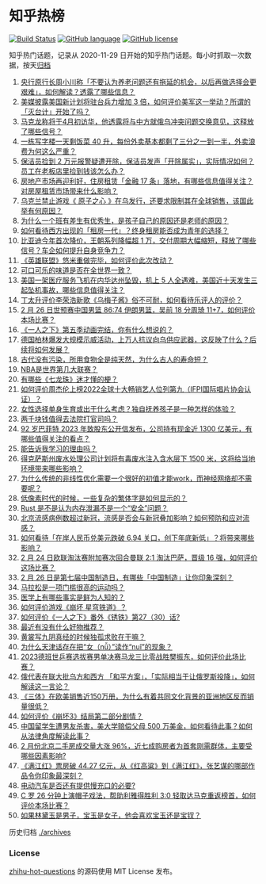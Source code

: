 # 知乎热榜
[![Build Status](https://github.com/ToWeLong/zhihu-hot-questions/workflows/CI/badge.svg)](https://github.com/ToWeLong/zhihu-hot-questions/actions)
[![GitHub language](https://img.shields.io/badge/language-golang-orange.svg)](https://golang.org/)
[![GitHub license](https://img.shields.io/github/license/ToWeLong/zhihu-hot-questions)](https://github.com/ToWeLong/zhihu-hot-questions/blob/main/LICENSE)

知乎热门话题，记录从 2020-11-29 日开始的知乎热门话题。每小时抓取一次数据，按天[归档](./archives)

<!-- BEGIN -->

1. [央行原行长周小川称「不要认为养老问题还有拖延的机会，以后再做选择会更艰难」，如何解读？透露了哪些信息？](https://www.zhihu.com/question/586259184)
1. [美媒披露美国新计划将驻台兵力增加 3 倍，如何评价美军这一举动？所谓的「灭台计」开始了吗？](https://www.zhihu.com/question/586159714)
1. [马克龙称将于4月初访华，他透露将与中方就俄乌冲突问题交换意见，这释放了哪些信号？](https://www.zhihu.com/question/586331285)
1. [一栋写字楼一天剩饭菜 40 升，每份外卖基本都剩了三分之一到一半，外卖浪费为何这么严重？](https://www.zhihu.com/question/585537151)
1. [保洁员捡到 2 万元报警疑遭开除，保洁员发声「开除属实」，实际情况如何？员工在老板店里捡到钱该怎么办？](https://www.zhihu.com/question/586325257)
1. [房地产市场再迎利好，住房租赁「金融 17 条」落地，有哪些信息值得关注？对房屋租赁市场带来什么影响？](https://www.zhihu.com/question/586320844)
1. [乌克兰禁止游戏《 原子之心 》在乌发行，还要求限制其在全球销售，该国此举有何原因？](https://www.zhihu.com/question/585585793)
1. [为什么一个班有差生有优秀生，是孩子自己的原因还是老师的原因？](https://www.zhihu.com/question/573707392)
1. [如何看待西方出现的「租房一代」？终身租房能否成为青年的选择？](https://www.zhihu.com/question/585965314)
1. [比亚迪今年首次降价，王朝系列降幅超 1 万，交付周期大幅缩短，释放了哪些信号？车企如何提升自身竞争力？](https://www.zhihu.com/question/586201648)
1. [《英雄联盟》悠米重做完毕，如何评价此次改动？](https://www.zhihu.com/question/586297970)
1. [可口可乐的味道是否在全世界一致？](https://www.zhihu.com/question/20921639)
1. [美国一架医疗服务飞机在内华达州坠毁，机上 5 人全遇难，美国近十天发生三起坠机事故，哪些信息值得关注？](https://www.zhihu.com/question/586287526)
1. [丁太升评价李荣浩新歌《乌梅子酱》俗不可耐，如何看待乐评人的评价？](https://www.zhihu.com/question/585555173)
1. [2 月 26 日世预赛中国男篮 86:74 伊朗男篮，吴前 18 分周琦 11+7，如何评价本场比赛？](https://www.zhihu.com/question/586188171)
1. [《一人之下》第五季动画完结，你有什么想说的？](https://www.zhihu.com/question/586013433)
1. [德国柏林爆发大规模示威活动，上万人抗议向乌供应武器，这反映了什么？后续将如何发展？](https://www.zhihu.com/question/586332864)
1. [古代没有污染，所用食物全是纯天然，为什么古人的寿命短？](https://www.zhihu.com/question/501456435)
1. [NBA是世界第几大联赛？](https://www.zhihu.com/question/585329538)
1. [有哪些《七龙珠》迷才懂的梗？](https://www.zhihu.com/question/359074125)
1. [如何评价周杰伦上榜2022全球十大畅销艺人位列第九（IFPI国际唱片协会认证）？](https://www.zhihu.com/question/586161301)
1. [女性选择单身生育或出于什么考虑？独自抚养孩子是一种怎样的体验？](https://www.zhihu.com/question/586323608)
1. [两千块钱值得去法院打官司吗？](https://www.zhihu.com/question/582353857)
1. [92 岁巴菲特 2023 年致股东公开信发布，公司持有现金近 1300 亿美元，有哪些值得关注的看点？](https://www.zhihu.com/question/586270236)
1. [能告诉我学习的理由吗？](https://www.zhihu.com/question/586347908)
1. [得克萨斯州废水处理公司计划将有毒废水注入含水层下 1500 米，这将给当地环境带来哪些影响？](https://www.zhihu.com/question/586161315)
1. [为什么传统的非线性优化需要一个很好的初值才能work，而神经网络却不需要呢？](https://www.zhihu.com/question/585900971)
1. [低像素时代的时候，一些复杂的繁体字是如何显示的？](https://www.zhihu.com/question/584859223)
1. [Rust 是不是认为内存泄漏不是一个“安全”问题？](https://www.zhihu.com/question/584693743)
1. [北京流感病例数超过新冠，流感是否会与新冠叠加影响？如何预防和应对流感？](https://www.zhihu.com/question/586327856)
1. [如何看待「在岸人民币兑美元跌破 6.94 关口，创下年底新低」？将带来哪些影响？](https://www.zhihu.com/question/585998891)
1. [2 月 24 日欧联淘汰赛附加赛次回合曼联 2:1 淘汰巴萨，晋级 16 强，如何评价这场比赛？](https://www.zhihu.com/question/585930207)
1. [2 月 26 日是第七届中国制造日，有哪些「中国制造」让你印象深刻？](https://www.zhihu.com/question/586007117)
1. [马拉松是一项门槛很高的运动吗？](https://www.zhihu.com/question/585685506)
1. [医学上有哪些事实是鲜为人知的？](https://www.zhihu.com/question/585438254)
1. [如何评价游戏《崩坏 星穹铁道》？](https://www.zhihu.com/question/583600878)
1. [如何评价《一人之下》番外《锈铁》第27（30）话?](https://www.zhihu.com/question/586106470)
1. [最近有没有什么好物推荐？](https://www.zhihu.com/question/581211267)
1. [黄裳写九阴真经的时候独孤求败在干嘛？](https://www.zhihu.com/question/501818788)
1. [为什么天津话存在把“女（nǚ）”读作“nuǐ”的现象？](https://www.zhihu.com/question/586125171)
1. [2023德班世乒赛选拔赛男单决赛马龙三比零战胜樊振东，如何评价此场比赛？](https://www.zhihu.com/question/585871589)
1. [俄代表在联大批乌方和西方 「和平方案」，「实际相当于让俄罗斯投降」，如何解读这一言论？](https://www.zhihu.com/question/585880491)
1. [《三体》在欧美销售近150万册，为什么有着共同文化背景的亚洲地区反而销量很低？](https://www.zhihu.com/question/328657486)
1. [如何评价《崩坏3》结局第二部分剧情？](https://www.zhihu.com/question/585965372)
1. [中国留学生遭男友杀害，美大学赔偿父母 500 万美金，如何看待此事？如何从法律角度解读此事？](https://www.zhihu.com/question/586335432)
1. [2 月份北京二手房成交量大涨 96%，近七成购房者为首套刚需群体，主要受哪些因素影响?](https://www.zhihu.com/question/586274264)
1. [《满江红》票房破 44.27 亿元，从《红高粱》到《满江红》，张艺谋的哪部作品令你印象最深刻？](https://www.zhihu.com/question/585761540)
1. [电动汽车是否还有提供慢充口的必要?](https://www.zhihu.com/question/585437205)
1. [C 罗 26 分钟上演帽子戏法，帮助利雅得胜利 3:0 轻取达马克重返榜首，如何评价本场比赛？](https://www.zhihu.com/question/586292084)
1. [如果林黛玉是男子，宝玉是女子，他会喜欢宝玉还是宝钗？](https://www.zhihu.com/question/585030738)

<!-- END -->

历史归档 [./archives](./archives)


### License
[zhihu-hot-questions](https://github.com/towelong/zhihu-hot-questions) 的源码使用 MIT License 发布。